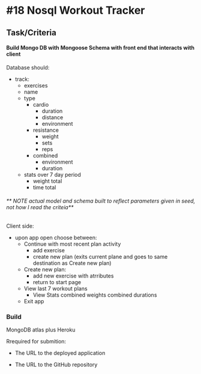 # #18 Nosql Workout Tracker

## Task/Criteria

#### Build Mongo DB with Mongoose Schema with front end that interacts with client
Database should:
  * track:
    * exercises
    *  name
    *  type
        * cardio
          * duration
          * distance
          * environment
        * resistance
          *  weight
          *  sets
          *  reps
        * combined
          * environment
          * duration
    * stats over 7 day period
      * weight total
      * time  total
###### ** NOTE actual model and schema built to reflect parameters given in seed, not how I read the criteia**
Client side:
  * upon app open choose between:
    * Continue with most recent plan activity
      * add exercise
      * create new plan (exits current plane and goes to same destination as Create new plan)
    * Create new plan:
      * add new exercise with atrributes
      * return to start page
    * View last 7 workout plans
      * View Stats
        combined weights
        combined durations
    * Exit app
 
 ### Build

MongoDB atlas plus Heroku

Rrequired for submition:

* The URL to the deployed application

* The URL to the GitHub repository